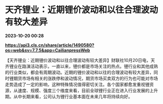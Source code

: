 # 天齐锂业：近期锂价波动和以往合理波动有较大差异

**2023-10-20 00:28**

**https://api3.cls.cn/share/article/1490580?os=web&sv=7.7.5&app=CailianpressWeb**

【天齐锂业：近期锂价波动和以往合理波动有较大差异】财联社10月20日电，天齐锂业在路演活动表示，一直以来，锂价都是市场关注的热点。锂行业和其他成熟的行业类似，都会有周期波动。近期的锂价波动和以往的合理波动有较大差异，同时锂期货市场有相关的涨跌停和波动情况，期货市场买卖双方的行为也可能对市场走势造成了一定的影响，这种特殊情况值得密切关注。各个国家都愈发重视锂资源，从速度、规模、强度三个维度来看，目前全球锂行业正在进入行业发展的上升期。从中长期来看，公司认为锂行业基本面在未来几年将持续向好。